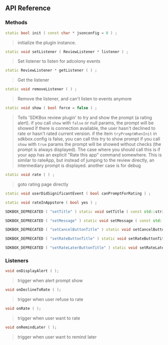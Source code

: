 ## API Reference

### Methods
```cpp
static bool init ( const char * jsonconfig = 0 ) ;
```
>  initialize the plugin instance.

```cpp
static void setListener ( ReviewListener * listener ) ;
```
> Set listener to listen for adcolony events

```cpp
static ReviewListener * getListener ( ) ;
```
> Get the listener

```cpp
static void removeListener ( ) ;
```
> Remove the listener, and can't listen to events anymore

```cpp
static void show ( bool force = false ) ;
```
> Tells 'SDKBox review plugin' to try and show the prompt (a rating alert).
if you call `show` with `false` or null params,
the prompt will be showed if there is connection available,
the user hasn't declined to rate or hasn't rated current version.
if the item `tryPromptWhenInit` in sdkbox.config is false, you can call this try to show prompt
if you call `show` with `true` params
the prompt will be showed without checks (the prompt is always displayed).
The case where you should call this is if your app has an
explicit "Rate this app" command somewhere. This is similar to rateApp,
but instead of jumping to the review directly, an intermediary prompt is displayed.
another case is for debug

```cpp
static void rate ( ) ;
```
> goto rating page directly

```cpp
static void userDidSignificantEvent ( bool canPromptForRating ) ;
```

```cpp
static void rateInAppstore ( bool yes ) ;
```

```cpp
SDKBOX_DEPRECATED ( "setTitle" ) static void setTitle ( const std::string & title ) ;
```

```cpp
SDKBOX_DEPRECATED ( "setMessage" ) static void setMessage ( const std::string & message ) ;
```

```cpp
SDKBOX_DEPRECATED ( "setCancelButtonTitle" ) static void setCancelButtonTitle ( const std::string & cancelTitle ) ;
```

```cpp
SDKBOX_DEPRECATED ( "setRateButtonTitle" ) static void setRateButtonTitle ( const std::string & rateTitle ) ;
```

```cpp
SDKBOX_DEPRECATED ( "setRateLaterButtonTitle" ) static void setRateLaterButtonTitle ( const std::string & rateLaterTitle ) ;
```


### Listeners
```cpp
void onDisplayAlert ( );
```
> trigger when alert prompt show

```cpp
void onDeclineToRate ( );
```
> trigger when user refuse to rate

```cpp
void onRate ( );
```
> trigger when user want to rate

```cpp
void onRemindLater ( );
```
> trigger when user want to remind later


